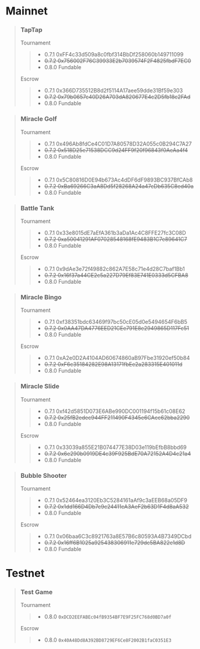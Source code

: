 # Mainnet
> ### TapTap
> Tournament
>> * 0.7.1 0xFF4c33d509a8c0fbf314BbDf258060b149711099
>> * ~~0.7.2 0x756002F76C39933E2b7039574F2F4825fbdF7EC0~~
>> * 0.8.0 Fundable
>>
> Escrow
>> * 0.7.1 0x366D735512B8d2f5114A17aee59dde31Bf59e303
>> * ~~0.7.2 0x79b0657c40D26A703dA820677E4c2D5fb18c2FAd~~
>> * 0.8.0 Fundable

> ### Miracle Golf
> Tournament
>> * 0.7.1 0x496Ab8fdCe4C01D7A80578D32A055c0B294C7A27
>> * ~~0.7.2 0x518D25e71538DCC9d24FF9f20f96843f0AeAa4f4~~
>> * 0.8.0 Fundable
>>
> Escrow
>> * 0.7.1 0x5C80816D0E94b673Ac4dDF6dF9893BC937BfCAb8
>> * ~~0.7.2 0xBa69266C3aA8Dd5f28268A24a47cDb635C8ed40a~~
>> * 0.8.0 Fundable

> ### Battle Tank
> Tournament
>> * 0.7.1 0x33e8015dE7aEfA361b3aDa1Ac4C8FFE27fc3C08D
>> * ~~0.7.2 0xa50041291AF07028548168fE9483B1C7e89641C7~~
>> * 0.8.0 Fundable
>>
> Escrow
>> * 0.7.1 0x9dAe3e72f49882c862A7E58c71e4d28C7baf1Bb1
>> * ~~0.7.2 0x16f37a44CE2c5a227D79Ef83E741E0333d5CFBA8~~
>> * 0.8.0 Fundable

> ### Miracle Bingo
> Tournament
>> * 0.7.1 0xf38351bdc63469f97bc50cE05d0e5494654F6bB5
>> * ~~0.7.2 0x0AA47DA4776EED21CEe791E8e2949865D117Fc51~~
>> * 0.8.0 Fundable
>>
> Escrow
>> * 0.7.1 0xA2e0D2A4104AD60674860aB97Fbe31920ef50b84
>> * ~~0.7.2 0xF6c35184282E98A13171fbEe2a283315E401011d~~
>> * 0.8.0 Fundable

> ### Miracle Slide
> Tournament
>> * 0.7.1 0xf42d5851D073E6ABe990DC001194f15b61c08E62
>> * ~~0.7.2 0x25fB2edec944FF211490F4345e6CAcc62bba2290~~
>> * 0.8.0 Fundable
>>
> Escrow
>> * 0.7.1 0x33039a855E21B074477E38D03e119bEfbB8bbd69
>> * ~~0.7.2 0x6e290b0919DE4c39F925BdE70A72152A4D4c21a4~~
>> * 0.8.0 Fundable

> ### Bubble Shooter
> Tournament
>> * 0.7.1 0x52464ea3120Eb3C5284161aAf9c3aEEB68a05DF9
>> * ~~0.7.2 0x1dd166D4Db7c9c24411cA3AeF2b63D1F4d8aA532~~
>> * 0.8.0 Fundable
>>
> Escrow
>> * 0.7.1 0x06baa6C3c8921763a8E57B6c80593A4B7349DCbd
>> * ~~0.7.2 0x16ff6B1025a925438306911e729dc5BA822e1d8D~~
>> * 0.8.0 Fundable

# Testnet
> ### Test Game
> Tournament
>> * 0.8.0 `0xDCD2EEFABEc04fB9354BF7E9F25FC768d0BD7a0f` 
>>
> Escrow
>> * 0.8.0 `0x40A48Dd8A392BD8729EF6Ce8F2002B1faC0351E3`